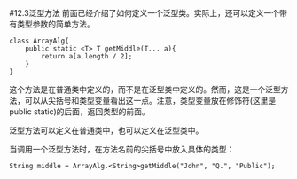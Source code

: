 #12.3泛型方法
前面已经介绍了如何定义一个泛型类。实际上，还可以定义一个带有类型参数的简单方法。

    class ArrayAlg{
        public static <T> T getMiddle(T... a){
            return a[a.length / 2];
        }
    }

这个方法是在普通类中定义的，而不是在泛型类中定义的。然而，这是一个泛型方法，可以从尖括号和类型变量看出这一点。注意，类型变量放在修饰符(这里是public static)的后面，返回类型的前面。

泛型方法可以定义在普通类中，也可以定义在泛型类中。

当调用一个泛型方法时，在方法名前的尖括号中放入具体的类型：
    
    String middle = ArrayAlg.<String>getMiddle("John", "Q.", "Public");